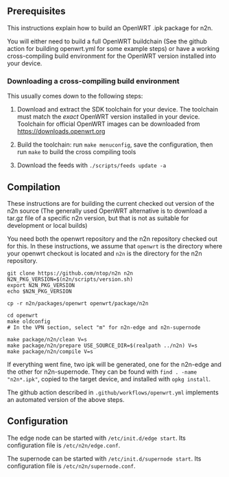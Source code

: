 ## Prerequisites

This instructions explain how to build an OpenWRT .ipk package for n2n.

You will either need to build a full OpenWRT buildchain (See the github
action for building openwrt.yml for some example steps) or have a working
cross-compiling build environment for the OpenWRT version installed into
your device.

### Downloading a cross-compiling build environment

This usually comes down to the following steps:

1. Download and extract the SDK toolchain for your device. The toolchain
   must match the *exact* OpenWRT version installed in your device. Toolchain
   for official OpenWRT images can be downloaded from https://downloads.openwrt.org

2. Build the toolchain: run `make menuconfig`, save the configuration, then
   run `make` to build the cross compiling tools

3. Download the feeds with `./scripts/feeds update -a`

## Compilation

These instructions are for building the current checked out version of the
n2n source  (The generally used OpenWRT alternative is to download a tar.gz
file of a specific n2n version, but that is not as suitable for development
or local builds)

You need both the openwrt repository and the n2n repository checked out
for this.  In these instructions, we assume that `openwrt` is the directory
where your openwrt checkout is located and `n2n` is the directory for
the n2n repository.

```
git clone https://github.com/ntop/n2n n2n
N2N_PKG_VERSION=$(n2n/scripts/version.sh)
export N2N_PKG_VERSION
echo $N2N_PKG_VERSION

cp -r n2n/packages/openwrt openwrt/package/n2n

cd openwrt
make oldconfig
# In the VPN section, select "m" for n2n-edge and n2n-supernode

make package/n2n/clean V=s
make package/n2n/prepare USE_SOURCE_DIR=$(realpath ../n2n) V=s
make package/n2n/compile V=s
```

If everything went fine, two ipk will be generated, one for the n2n-edge
and the other for n2n-supernode. They can be found with `find . -name "n2n*.ipk"`,
copied to the target device, and installed with `opkg install`.

The github action described in `.github/workflows/openwrt.yml` implements
an automated version of the above steps.

## Configuration

The edge node can be started with `/etc/init.d/edge start`.
Its configuration file is `/etc/n2n/edge.conf`.

The supernode can be started with `/etc/init.d/supernode start`.
Its configuration file is `/etc/n2n/supernode.conf`.
